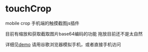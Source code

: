 # touchCrop
mobile crop 
手机端的触摸截图js插件

目前有缩放和获取截取图片base64编码的功能
拖放目前还不是太自然

详细见[demo](http://htmlpreview.github.io/?https://github.com/xyc-cn/touchCrop/blob/master/demo.html)
请用谷歌浏览器模拟手机，或者直接手机访问

